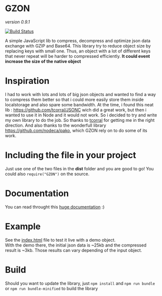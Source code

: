 # GZON
_version 0.9.1_
  
[![Build Status](https://travis-ci.com/JimZeeKing/GZON.svg?branch=master)](https://travis-ci.com/JimZeeKing/GZON)

A simple JavaScript lib to compress, decompress and optimize json data exchange with GZIP and Base64. This library try to reduce object size by replacing keys with small one. Thus, an object with a lot of different keys that never repeat will be harder to compressed efficiently. **It could event increase the size of the native object**


# Inspiration
I had to work with lots and lots of big json objects and wanted to find a way to compress them better so that i could more easily store them inside localstorage and also spare some bandwidth. At the time, i found this neat lib : https://github.com/tcorral/JSONC wich did a great work, but then i wanted to use it in Node and it would not work. So i decided to try and write my own library to do the job. So thanks to [tcorral](https://github.com/tcorral) for getting me in the right direction. And also thanks to the wonderfull library https://github.com/nodeca/pako, which GZON rely on to do some of its work.
 
# Including the file in your project
Just use one of the two files in the **dist** folder and you are good to go! You could also `require("GZON")` on the source.

# Documentation
You can read throught this [huge documentation](https://jimzeeking.github.io/GZON/GZON.html) :)

# Example
See the [index.html](https://github.com/JimZeeKing/GZON/blob/master/index.html) file to test it live with a demo object.<br>With the demo there, the initial json data is ~25kb and the compressed result is ~3kb. Those results can vary depending of the input object.

# Build
Should you want to update the library, just `npm install` and `npm run bundle` or `npm run bundle-minified` to build the library
